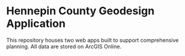 # Hennepin County Geodesign Application

This repository houses two web apps built to support comprehensive planning. All data are stored on ArcGIS Online.
